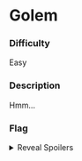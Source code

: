 # Golem

### Difficulty

Easy

### Description

Hmm...

### Flag

<details>
  <summary>Reveal Spoilers</summary>
  ccsc{3878671e78eed3935987c715e564a66e}
</details>
